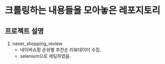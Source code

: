 # 크롤링하는 내용들을 모아놓은 레포지토리

## 프로젝트 설명
1. naver_shopping_review
    - 네이버쇼핑 순위별 추천순 리뷰데이터 수집.
    - selenium으로 세팅하였음.